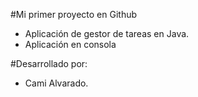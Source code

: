 #Mi primer proyecto en Github

- Aplicación de gestor de tareas en Java.
- Aplicación en consola


#Desarrollado por:

- Cami Alvarado.
